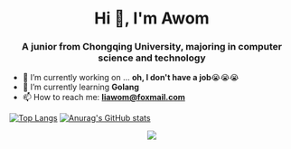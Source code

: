 <h1 align="center">Hi 👋, I'm Awom</h1>
<h3 align="center">A junior from Chongqing University, majoring in computer science and technology</h3>

<!--
**Aw0m/Aw0m** is a ✨ _special_ ✨ repository because its `README.md` (this file) appears on your GitHub profile.

Here are some ideas to get you started:

- 🔭 I’m currently working on ...
- 🌱 I’m currently learning ...
- 👯 I’m looking to collaborate on ...
- 🤔 I’m looking for help with ...
- 💬 Ask me about ...
- 📫 How to reach me: 
- 😄 Pronouns: ...
- ⚡ Fun fact: ...
-->
- 🔭 I’m currently working on ... **oh, I don't have a job**😭😭😭
- 🌱 I’m currently learning **Golang**
- 📫 How to reach me: **liawom@foxmail.com**

[![Top Langs](https://github-readme-stats.vercel.app/api/top-langs/?username=Aw0m&layout=compact)](https://github.com/anuraghazra/github-readme-stats)
[![Anurag's GitHub stats](https://github-readme-stats.vercel.app/api?username=Aw0m&show_icons=true&count_private=true)](https://github.com/anuraghazra/github-readme-stats)

<div align="center"> <img src="https://activity-graph.herokuapp.com/graph?username=Aw0m&theme=minimal" /> </div>
